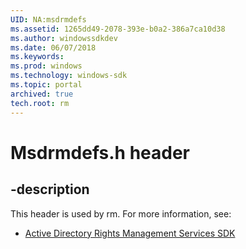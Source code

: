 ```yaml
---
UID: NA:msdrmdefs
ms.assetid: 1265dd49-2078-393e-b0a2-386a7ca10d38
ms.author: windowssdkdev
ms.date: 06/07/2018
ms.keywords: 
ms.prod: windows
ms.technology: windows-sdk
ms.topic: portal
archived: true
tech.root: rm
---
```


# Msdrmdefs.h header


## -description


This header is used by rm. For more information, see:

- [Active Directory Rights Management Services SDK](../_rm/index.md)